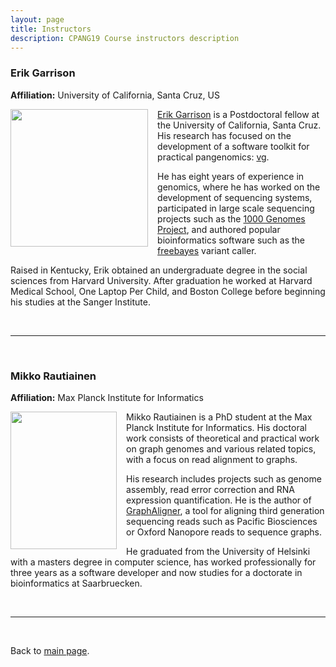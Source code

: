 ```yaml
---
layout: page
title: Instructors
description: CPANG19 Course instructors description
---
```


### Erik Garrison
**Affiliation:** University of California, Santa Cruz, US

<img src="./images/instructors/Erik_Garrison.jpg" height="220" width="220" align="left" style="margin-right: 3%; margin-bottom: 0.3em;">

[Erik Garrison](http://hypervolu.me/~erik/erik_garrison.html) is a Postdoctoral fellow at the University of California, Santa Cruz. His research has focused on the development of a software toolkit for practical pangenomics: [vg](https://github.com/vgteam/vg).

He has eight years of experience in genomics, where he has worked on the development of sequencing systems, participated in large scale sequencing projects such as the [1000 Genomes Project](http://www.internationalgenome.org/), and authored popular bioinformatics software such as the [freebayes](https://github.com/ekg/freebayes) variant caller. 

Raised in Kentucky, Erik obtained an undergraduate degree in the social sciences from Harvard University. After graduation he worked at Harvard Medical School, One Laptop Per Child, and Boston College before beginning his studies at the Sanger Institute.

<br/>

-----

<br/>

### Mikko Rautiainen
**Affiliation:** Max Planck Institute for Informatics

<img src="./images/instructors/Mikko.jpg" height="220" width="170" align="left" style="margin-right: 3%; margin-bottom: 0.3em;">

Mikko Rautiainen is a PhD student at the Max Planck Institute for Informatics. His doctoral work consists of theoretical and practical work on graph genomes and various related topics, with a focus on read alignment to graphs.

His research includes projects such as genome assembly, read error correction and RNA expression quantification. He is the author of [GraphAligner](https://github.com/maickrau/GraphAligner), a tool for aligning third generation sequencing reads such as Pacific Biosciences or Oxford Nanopore reads to sequence graphs.

He graduated from the University of Helsinki with a masters degree in computer science, has worked professionally for three years as a software developer and now studies for a doctorate in bioinformatics at Saarbruecken.


<br/>

-----

<br/>

Back to [main page](/index.html).
